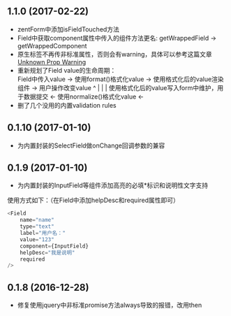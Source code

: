 ## 1.1.0 (2017-02-22)

* zentForm中添加isFieldTouched方法
* Field中获取component属性中传入的组件方法更名: getWrappedField -> getWrappedComponent
* 原生标签不再传非标准属性，否则会有warning，具体可以参考这篇文章[Unknown Prop Warning](https://facebook.github.io/react/warnings/unknown-prop.html)
* 重新规划了Field value的生命周期：  
	Field中传入value -> 使用format()格式化value -> 使用格式化后的value渲染组件 -> 用户操作改变value
						^													|
						|													|
     使用格式化后的value写入form中维护，用于数据提交 <- 使用normalize()格式化value <- 
* 删了几个没用的内置validation rules

## 0.1.10 (2017-01-10)

* 为内置封装的SelectField做onChange回调参数的兼容

## 0.1.9 (2017-01-10)

* 为内置封装的InputField等组件添加高亮的必填*标识和说明性文字支持

使用方式如下：（在Field中添加helpDesc和required属性即可）

```js
<Field
    name="name"
    type="text"
    label="用户名："
    value="123"
    component={InputField}
    helpDesc="我是说明"
    required
/>
```

## 0.1.8 (2016-12-28)

* 修复使用jquery中非标准promise方法always导致的报错，改用then 
